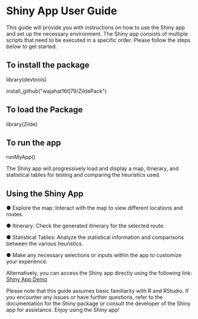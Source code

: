 # Shiny App User Guide
This guide will provide you with instructions on how to use the Shiny app and set up the necessary environment. The Shiny app consists of multiple scripts that need to be executed in a specific order. Please follow the steps below to get started.

## To install the package

library(devtools)

install_github("wajahat16079/ZildePack")

## To load the Package
library(Zilde)

## To run the app

runMyApp()

The Shiny app will progressively load and display a map, itinerary, and statistical tables for testing and comparing the heuristics used.
	
## Using the Shiny App

●	Explore the map: Interact with the map to view different locations and routes.

●	Itinerary: Check the generated itinerary for the selected route.

●	Statistical Tables: Analyze the statistical information and comparisons between the various heuristics.

●	Make any necessary selections or inputs within the app to customize your experience.

Alternatively, you can access the Shiny app directly using the following link:  [Shiny App Demo](https://viz-it-dashboards.shinyapps.io/zildefiverr/)

Please note that this guide assumes basic familiarity with R and RStudio. If you encounter any issues or have further questions, refer to the documentation for the Shiny package or consult the developer of the Shiny app for assistance.
Enjoy using the Shiny app!



